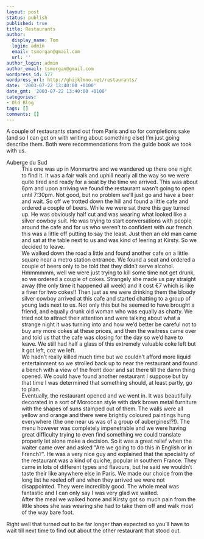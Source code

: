 ```yaml
---
layout: post
status: publish
published: true
title: Restaurants
author:
  display_name: Tom
  login: admin
  email: tsmorgan@gmail.com
  url: ''
author_login: admin
author_email: tsmorgan@gmail.com
wordpress_id: 577
wordpress_url: http://ghijklmno.net/restaurants/
date: '2003-07-22 13:40:00 +0100'
date_gmt: '2003-07-22 13:40:00 +0100'
categories:
- Old Blog
tags: []
comments: []
---
```

<!-- more -->

<p>A couple of restaurants stand out from Paris and so for completions sake (and so I can get on with writing about something else) I&#8217;m just going describe them. Both were recommendations from the guide book we took with us.</p>

<dl>
<dt>Auberge du Sud</dt>
<dd>This one was up in Monmartre and we wandered up there one night to find it. It was a fair walk and uphill nearly all the way so we were quite tired and ready for a seat by the time we arrived. This was about 6pm and upon arriving we found the restaurant wasn&#8217;t going to open until 7:30pm. Not good, but no problem we&#8217;ll just go and have a beer and wait. So off we trotted down the hill and found a little cafe and ordered a couple of beers. While we were sat there this guy turned up. He was obviously half cut and was wearing what looked like a silver cowboy suit. He was trying to start conversations with people around the cafe and for us who weren&#8217;t to confident with our french this was a little off putting to say the least. Just then an old man came and sat at the table next to us and was kind of leering at Kirsty. So we decided to leave.</dd>
<dd>We walked down the road a little and found another cafe on a little square near a metro station entrance. We found a seat and ordered a couple of beers only to be told that they didn&#8217;t serve alcohol. Hmmmmmm, well we were just trying to kill some time not get drunk, so we ordered a couple of cokes. Strangely she made us pay straight away (the only time it happened all week) and it cost &euro;7 which is like a fiver for two cokes!! Then just as we were drinking them the bloody silver cowboy arrived at this cafe and started chatting to a group of young lads next to us. Not only this but he seemed to have brought a friend, and equally drunk old woman who was equally as chatty. We tried not to attract their attention and were talking about what a strange night it was turning into and how we&#8217;d better be careful not to buy any more cokes at these prices, and then the waitress came over and told us that the cafe was closing for the day so we&#8217;d have to leave. We still had half a glass of this extremely valuable coke left but it got left, coz we left.</dd>
<dd>We hadn&#8217;t really killed much time but we couldn&#8217;t afford more liquid entertainment so we strolled back up to near the restaurant and found a bench with a view of the front door and sat there till the damn thing opened. We could have found another restaurant I suppose but by that time I was determined that something should, at least partly, go to plan.</dd>
<dd>Eventually, the restaurant opened and we went in. It was beautifully decorated in a sort of Moroccan style with dark brown metal furniture with the shapes of suns stamped out of them. The walls were all yellow and orange and there were brightly coloured paintings hung everywhere (the one near us was of a group of aubergines!?!). The menu however was completely impenetrable and we were having great difficulty trying to even find something we could translate properly let alone make a decision. So it was a great relief when the waiter came over and asked "Are we going to do this in English or in French?". He was a very nice guy and explained that the speciality of the restaurant was a kind of quiche, popular in southern France. They came in lots of different types and flavours, but he said we wouldn&#8217;t taste their like anywhere else in Paris. We made our choice from the long list he reeled off and when they arrived we were not disappointed. They were incredibly good. The whole meal was fantastic and I can only say I was very glad we waited.</dd>
<dd>After the meal we walked home and Kirsty got so much pain from the little shoes she was wearing she had to take them off and walk most of the way bare foot.</dd>
</dl>
<p class="firstpar">Right well that turned out to be far longer than expected so you&#8217;ll have to wait till next time to find out about the other restaurant that stood out.</p>

